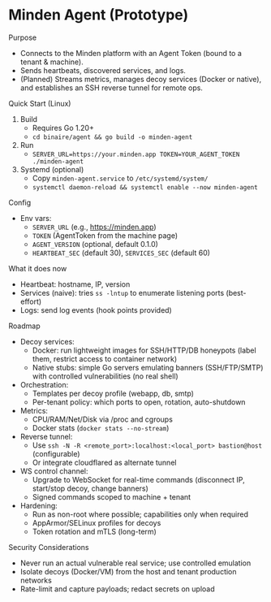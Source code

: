 Minden Agent (Prototype)
========================

Purpose
- Connects to the Minden platform with an Agent Token (bound to a tenant & machine).
- Sends heartbeats, discovered services, and logs.
- (Planned) Streams metrics, manages decoy services (Docker or native), and establishes an SSH reverse tunnel for remote ops.

Quick Start (Linux)
1) Build
   - Requires Go 1.20+
   - `cd binaire/agent && go build -o minden-agent`
2) Run
   - `SERVER_URL=https://your.minden.app TOKEN=YOUR_AGENT_TOKEN ./minden-agent`
3) Systemd (optional)
   - Copy `minden-agent.service` to `/etc/systemd/system/`
   - `systemctl daemon-reload && systemctl enable --now minden-agent`

Config
- Env vars:
  - `SERVER_URL` (e.g., https://minden.app)
  - `TOKEN` (AgentToken from the machine page)
  - `AGENT_VERSION` (optional, default 0.1.0)
  - `HEARTBEAT_SEC` (default 30), `SERVICES_SEC` (default 60)

What it does now
- Heartbeat: hostname, IP, version
- Services (naive): tries `ss -lntup` to enumerate listening ports (best-effort)
- Logs: send log events (hook points provided)

Roadmap
- Decoy services:
  - Docker: run lightweight images for SSH/HTTP/DB honeypots (label them, restrict access to container network)
  - Native stubs: simple Go servers emulating banners (SSH/FTP/SMTP) with controlled vulnerabilities (no real shell)
- Orchestration:
  - Templates per decoy profile (webapp, db, smtp)
  - Per-tenant policy: which ports to open, rotation, auto-shutdown
- Metrics:
  - CPU/RAM/Net/Disk via /proc and cgroups
  - Docker stats (`docker stats --no-stream`)
- Reverse tunnel:
  - Use `ssh -N -R <remote_port>:localhost:<local_port> bastion@host` (configurable)
  - Or integrate cloudflared as alternate tunnel
- WS control channel:
  - Upgrade to WebSocket for real-time commands (disconnect IP, start/stop decoy, change banners)
  - Signed commands scoped to machine + tenant
- Hardening:
  - Run as non-root where possible; capabilities only when required
  - AppArmor/SELinux profiles for decoys
  - Token rotation and mTLS (long-term)

Security Considerations
- Never run an actual vulnerable real service; use controlled emulation
- Isolate decoys (Docker/VM) from the host and tenant production networks
- Rate-limit and capture payloads; redact secrets on upload

